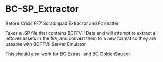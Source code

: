 # BC-SP_Extractor
Before Crisis FF7 Scratchpad Extractor and Formatter

Takes a .SP file that contains BCFFVII Data and will attempt to extract all leftover assets in the file, and convert them to a new format so they are useable with BCFFVII Server Emulator

This should also work for BC Extras, and BC GoldenSaucer
